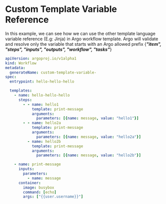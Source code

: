 # Custom Template Variable Reference

In this example, we can see how we can use the other template language variable reference (E.g: Jinja) in Argo workflow template.
Argo will validate and resolve only the variable that starts with an Argo allowed prefix
{***"item", "steps", "inputs", "outputs", "workflow", "tasks"***}

```yaml
apiVersion: argoproj.io/v1alpha1
kind: Workflow
metadata:
  generateName: custom-template-variable-
spec:
  entrypoint: hello-hello-hello

  templates:
    - name: hello-hello-hello
      steps:
        - - name: hello1
            template: print-message
            arguments:
              parameters: [{name: message, value: "hello1"}]
        - - name: hello2a
            template: print-message
            arguments:
              parameters: [{name: message, value: "hello2a"}]
          - name: hello2b
            template: print-message
            arguments:
              parameters: [{name: message, value: "hello2b"}]

    - name: print-message
      inputs:
        parameters:
          - name: message
      container:
        image: busybox
        command: [echo]
        args: ["{{user.username}}"]
```
